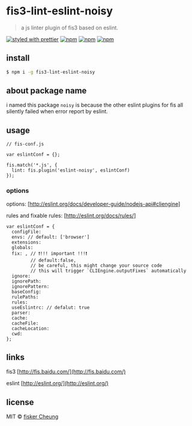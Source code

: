 # fis3-lint-eslint-noisy

> a js linter plugin of fis3 based on eslint.

[![styled with prettier](https://img.shields.io/badge/styled_with-prettier-ff69b4.svg?style=flat-square)](https://github.com/prettier/prettier)
[![npm](https://img.shields.io/npm/v/fis3-lint-eslint-noisy.svg?style=flat-square)](https://www.npmjs.com/package/fis3-lint-eslint-noisy)
[![npm](https://img.shields.io/npm/dt/fis3-lint-eslint-noisy.svg?style=flat-square)](https://www.npmjs.com/package/fis3-lint-eslint-noisy)
[![npm](https://img.shields.io/npm/dm/fis3-lint-eslint-noisy.svg?style=flat-square)](https://www.npmjs.com/package/fis3-lint-eslint-noisy)

## install

```sh
$ npm i -g fis3-lint-eslint-noisy
```

## about package name
i named this package `noisy` is because the other eslint plugins for fis all silently failed when error report by eslint.

## usage
```
// fis-conf.js

var eslintConf = {};

fis.match('*.js', {
  lint: fis.plugin('eslint-noisy', eslintConf)
});
```

### options

options: [http://eslint.org/docs/developer-guide/nodejs-api#cliengine]

rules and fixable rules: [http://eslint.org/docs/rules/]

```
var eslintConf = {
  configFile:
  envs: // default: ['browser']
  extensions:
  globals:
  fix: , // ❗!!! important !!!❗
         // default:false,
         // be careful, this might change your source code
         // this will trigger `CLIEngine.outputFixes` automatically
  ignore:
  ignorePath:
  ignorePattern:
  baseConfig:
  rulePaths:
  rules:
  useEslintrc: // defalut: true
  parser:
  cache:
  cacheFile:
  cacheLocation:
  cwd:
};
```



## links

  fis3 [http://fis.baidu.com/](http://fis.baidu.com/)

  eslint [http://eslint.org/](http://eslint.org/)


## license
MIT © [fisker Cheung](https://github.com/fisker)

